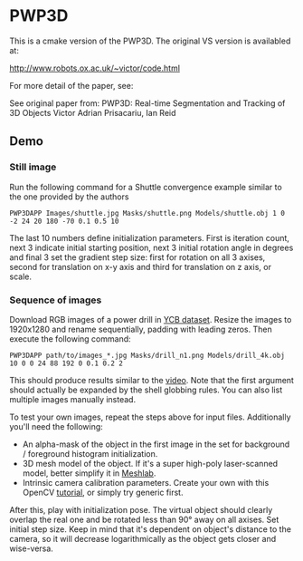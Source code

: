 PWP3D
=====

This is a cmake version of the PWP3D. The original VS version is availabled at:

http://www.robots.ox.ac.uk/~victor/code.html

For more detail of the paper, see:

See original paper from:
PWP3D: Real-time Segmentation and Tracking of 3D Objects
Victor Adrian Prisacariu, Ian Reid

## Demo

### Still image

Run the following command for a Shuttle convergence example similar to the one provided by the authors

```
PWP3DAPP Images/shuttle.jpg Masks/shuttle.png Models/shuttle.obj 1 0 -2 24 20 180 -70 0.1 0.5 10
```

The last 10 numbers define initialization parameters. First is iteration count, next 3 indicate initial starting position, next 3 initial rotation angle in degrees and final 3 set the gradient step size: first for rotation on all 3 axises, second for translation on x-y axis and third for translation on z axis, or scale.

### Sequence of images

Download RGB images of a power drill in [YCB dataset](http://ycb-benchmarks.s3-website-us-east-1.amazonaws.com). Resize the images to 1920x1280 and rename sequentially, padding with leading zeros. Then execute the following command:

```
PWP3DAPP path/to/images_*.jpg Masks/drill_n1.png Models/drill_4k.obj 10 0 0 24 88 192 0 0.1 0.2 2
```

This should produce results similar to the [video](https://www.youtube.com/watch?v=O7tr2cwzhsQ). Note that the first argument should actually be expanded by the shell globbing rules. You can also list multiple images manually instead.

To test your own images, repeat the steps above for input files. Additionally you'll need the following:

* An alpha-mask of the object in the first image in the set for background / foreground histogram initialization.
* 3D mesh model of the object. If it's a super high-poly laser-scanned model, better simplify it in [Meshlab](//github.com/cnr-isti-vclab/meshlab).
* Intrinsic camera calibration parameters. Create your own with this OpenCV [tutorial](https://docs.opencv.org/3.1.0/dc/dbb/tutorial_py_calibration.html), or simply try generic first.

After this, play with initialization pose. The virtual object should clearly overlap the real one and be rotated less than 90° away on all axises. Set initial step size. Keep in mind that it's dependent on object's distance to the camera, so it will decrease logarithmically as the object gets closer and wise-versa.